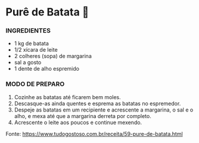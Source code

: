 # Purê de Batata :potato:



### INGREDIENTES

- 1 kg de batata
- 1/2 xícara de leite
- 2 colheres (sopa) de margarina
- sal a gosto
- 1 dente de alho espremido

### MODO DE PREPARO

1. Cozinhe as batatas até ficarem bem moles.
2. Descasque-as ainda quentes e esprema as batatas no espremedor.
3. Despeje as batatas em um recipiente e acrescente a margarina, o sal e o alho, e mexa até que a margarina derreta por completo.
4. Acrescente o leite aos poucos e continue mexendo.

Fonte: https://www.tudogostoso.com.br/receita/59-pure-de-batata.html

